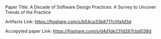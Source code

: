 Paper Title: A Decade of Software Design Practices: A Survey to Uncover Trends of the Practice

Artifacts Link: https://figshare.com/s/b54ca33b8717c0fa1d3d

Accepyted paper Link: https://figshare.com/s/d4d1de231d267cbd038d

